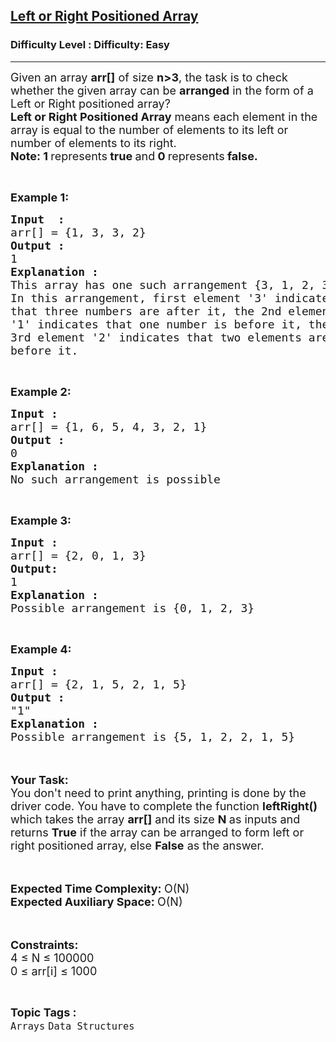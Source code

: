 <h2><a href="https://www.geeksforgeeks.org/problems/left-or-right-positioned-array5757/0">Left or Right Positioned Array</a></h2><h3>Difficulty Level : Difficulty: Easy</h3><hr><div class="problems_problem_content__Xm_eO"><p><span style="font-size:18px">Given an array <strong>arr[]</strong> of size <strong>n&gt;3</strong>, the task is to check whether the given array can be <strong>arranged</strong> in the form of a Left or Right positioned array?<br>
<strong>Left or Right Positioned Array</strong> means each element in the array is equal to the number of elements to its left or number of elements to its right.</span><br>
<span style="font-size:18px"><strong>Note: 1 </strong>represents<strong> true </strong>and<strong> 0 </strong>represents<strong> false.</strong></span></p>

<p>&nbsp;</p>

<p><span style="font-size:18px"><strong>Example 1:</strong></span></p>

<pre><span style="font-size:18px"><strong>Input  : </strong>
arr[] = {1, 3, 3, 2}
<strong>Output : </strong>
1
<strong>Explanation :</strong>
This array has one such arrangement {3, 1, 2, 3}.
In this arrangement, first element '3' indicates
that three numbers are after it, the 2nd element
'1' indicates that one number is before it, the
3rd element '2' indicates that two elements are
before it.</span></pre>

<p>&nbsp;</p>

<p><span style="font-size:18px"><strong>Example 2:</strong></span></p>

<pre><span style="font-size:18px"><strong>Input : </strong>
arr[] = {1, 6, 5, 4, 3, 2, 1}
<strong>Output :</strong>
0
<strong>Explanation :
</strong>No such arrangement is possible</span></pre>

<p>&nbsp;</p>

<p><span style="font-size:18px"><strong>Example 3:</strong></span></p>

<pre><span style="font-size:18px"><strong>Input : </strong>
arr[] = {2, 0, 1, 3}
<strong>Output: </strong>
1
<strong>Explanation :</strong>
Possible arrangement is {0, 1, 2, 3}</span></pre>

<p>&nbsp;</p>

<p><span style="font-size:18px"><strong>Example 4:</strong></span></p>

<pre><span style="font-size:18px"><strong>Input : </strong>
arr[] = {2, 1, 5, 2, 1, 5}
<strong>Output : </strong>
"1"
<strong>Explanation :</strong>
Possible arrangement is {5, 1, 2, 2, 1, 5}</span>
</pre>

<p><br>
<br>
<span style="font-size:18px"><strong>Your Task:</strong><br>
You don't need to print anything, printing is done by the driver code. You have to complete the function <strong>leftRight()</strong> which takes the array <strong>arr[]</strong> and its size <strong>N</strong><strong> </strong>as inputs and returns <strong>True</strong> if the array can be arranged to form left or right positioned array, else <strong>False</strong> as the answer.</span><br>
&nbsp;</p>

<p><br>
<span style="font-size:18px"><strong>Expected Time Complexity: </strong>O(N)<br>
<strong>Expected Auxiliary Space: </strong>O(N)</span></p>

<p><br>
<br>
<span style="font-size:18px"><strong>Constraints:</strong><br>
4 ≤ N ≤ 100000<br>
0 ≤ arr[i] ≤ 1000</span></p>
</div><br><p><span style=font-size:18px><strong>Topic Tags : </strong><br><code>Arrays</code>&nbsp;<code>Data Structures</code>&nbsp;